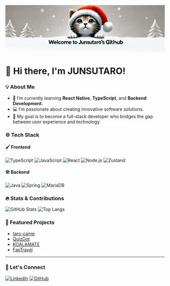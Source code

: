 ![Welcome Banner](https://github.com/junsutaro/junsutaro/blob/main/Banner.png)

# 👋 Hi there, I'm JUNSUTARO!

### 💡 About Me
- 🌱 I’m currently learning **React Native**, **TypeScript**, and **Backend Development**.
- 💻 I’m passionate about creating innovative software solutions.
- 🎯 My goal is to become a full-stack developer who bridges the gap between user experience and technology.

### ⚙️ Tech Stack

#### 🖌️ Frontend
![TypeScript](https://img.shields.io/badge/-TypeScript-007ACC?style=flat&logo=typescript&logoColor=white)
![JavaScript](https://img.shields.io/badge/-JavaScript-F7DF1E?style=flat&logo=javascript&logoColor=black)
![React](https://img.shields.io/badge/-React-61DAFB?style=flat&logo=react&logoColor=black)
![Node.js](https://img.shields.io/badge/-Node.js-339933?style=flat&logo=node.js&logoColor=white)
![Zustand](https://img.shields.io/badge/-Zustand-181717?style=flat&logo=zustand&logoColor=white)

#### 🛠️ Backend
![Java](https://img.shields.io/badge/-Java-007396?style=flat&logo=java&logoColor=white)
![Spring](https://img.shields.io/badge/-Spring-6DB33F?style=flat&logo=spring&logoColor=white)
![MariaDB](https://img.shields.io/badge/-MariaDB-003545?style=flat&logo=mariadb&logoColor=white)


### 🔥 Stats & Contributions
![GitHub Stats](https://github-readme-stats.vercel.app/api?username=junsutaro&show_icons=true&theme=radical)
![Top Langs](https://github-readme-stats.vercel.app/api/top-langs/?username=junsutaro&layout=compact&theme=radical)

### 🚀 Featured Projects
- [taro-camp](https://github.com/junsutaro/taro-camp)
- [QuizDot](https://github.com/Team-mnot/QuizDot)
- [KOALAMATE](https://github.com/D212-KOALA/KOALAMATE)
- [FasTravel](https://github.com/fast-boys/frontend)
  
---

### 🎯 Let's Connect
[![LinkedIn](https://img.shields.io/badge/-LinkedIn-blue?style=flat&logo=linkedin&logoColor=white)](https://www.linkedin.com/in/your-profile)
[![GitHub](https://img.shields.io/badge/-GitHub-black?style=flat&logo=github&logoColor=white)](https://github.com/junsutaro)
